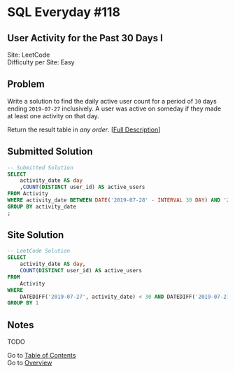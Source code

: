 # SQL Everyday \#118

## User Activity for the Past 30 Days I

Site: LeetCode\
Difficulty per Site: Easy

## Problem

Write a solution to find the daily active user count for a period of `30` days ending `2019-07-27` inclusively. A user was active on someday if they made at least one activity on that day.

Return the result table in *any order*. [[Full Description](https://leetcode.com/problems/user-activity-for-the-past-30-days-i/description/)]

## Submitted Solution

```sql
-- Submitted Solution
SELECT
    activity_date AS day
    ,COUNT(DISTINCT user_id) AS active_users
FROM Activity
WHERE activity_date BETWEEN DATE('2019-07-28' - INTERVAL 30 DAY) AND '2019-07-28' 
GROUP BY activity_date
;
```

## Site Solution

```sql
-- LeetCode Solution 
SELECT 
    activity_date AS day, 
    COUNT(DISTINCT user_id) AS active_users
FROM 
    Activity
WHERE 
    DATEDIFF('2019-07-27', activity_date) < 30 AND DATEDIFF('2019-07-27', activity_date)>=0
GROUP BY 1
```

## Notes

TODO

Go to [Table of Contents](/README.md#contents)\
Go to [Overview](/README.md)
